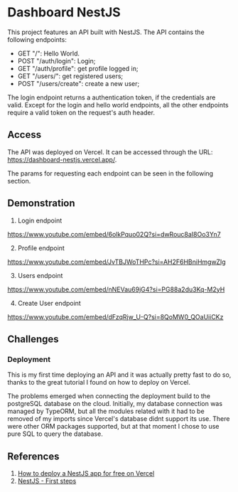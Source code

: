# Dashboard NestJS

This project features an API built with NestJS. The API contains the following endpoints:
- GET "/": Hello World.
- POST "/auth/login": Login;
- GET "/auth/profile": get profile logged in;
- GET "/users/": get registered users;
- POST "/users/create": create a new user;

The login endpoint returns a authentication token, if the credentials are valid. Except for the login and hello world endpoints, all the other endpoints require a valid token on the request's auth header.

## Access

The API was deployed on Vercel. It can be accessed through the URL: https://dashboard-nestjs.vercel.app/.

The params for requesting each endpoint can be seen in the following section.

## Demonstration

1. Login endpoint

https://www.youtube.com/embed/6olkPquo02Q?si=dwRouc8aI8Oo3Yn7

2. Profile endpoint

https://www.youtube.com/embed/JvTBJWoTHPc?si=AH2F6HBniHmgwZIg

3. Users endpoint

https://www.youtube.com/embed/nNEVau69jG4?si=PG88a2du3Kq-M2yH

4. Create User endpoint 

https://www.youtube.com/embed/dFzqRjw_U-Q?si=8QoMW0_QOaUiiCKz


## Challenges

### Deployment
This is my first time deploying an API and it was actually pretty fast to do so, thanks to the great tutorial I found on how to deploy on Vercel. 

The problems emerged when connecting the deployment build to the postgreSQL database on the cloud. Initially, my database connection was managed by TypeORM, but all the modules related with it had to be removed of my imports since Vercel's database didnt support its use. There were other ORM packages supported, but at that moment I chose to use pure SQL to query the database.

## References

1. [How to deploy a NestJS app for free on Vercel](https://www.technog.com.br/blog/tips-and-tricks/how-to-deploy-a-nestjs-app-for-free-on-vercel/)
2. [NestJS - First steps](https://docs.nestjs.com/first-steps)
